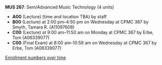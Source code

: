 **MUS 267**: Sem/Advanced Music Technology (4 units)

- **A00** (Lecture) (time and location TBA) by staff
- **B00** (Lecture) at 2:00 pm–4:50 pm on Wednesday at CPMC 367 by Smyth, Tamara R. (A11097608)
- **C00** (Lecture) at 9:00 am–11:50 am on Monday at CPMC 367 by Erbe, Tom (A06339077)
- **C00** (Final Exam) at 8:00 am–10:59 am on Wednesday at CPMC 367 by Erbe, Tom (A06339077)

[Enrollment numbers over time](./MUS267.tsv)
